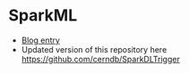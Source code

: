 # SparkML
* [Blog entry](http://db-blog.web.cern.ch/blog/luca-canali/machine-learning-pipelines-high-energy-physics-using-apache-spark-bigdl)
* Updated version of this repository here https://github.com/cerndb/SparkDLTrigger

